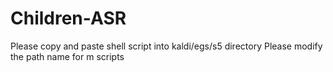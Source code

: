 # Children-ASR
Please copy and paste shell script into kaldi/egs/s5 directory 
Please modify the path name for m scripts
